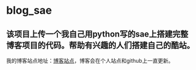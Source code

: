 blog_sae
========

该项目上传一个我自己用python写的sae上搭建完整博客项目的代码。帮助有兴趣的人们搭建自己的酷站。
----------------------------------------

我的博客站点地址：[博客站点](http://www.ccooa.net)，博客会在个人站点和github上一直更新。
